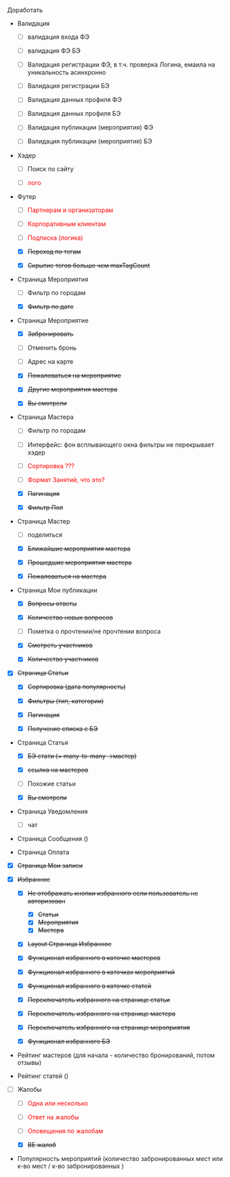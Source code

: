 Доработать

* Валидация
  * [ ] валидация входа ФЭ
  * [ ] валидация ФЭ БЭ
  * [ ] Валидация регистрации ФЭ, в т.ч. проверка Логина, емаила на уникальность асинхронно
  * [ ] Валидация регистрации БЭ
  * [ ] Валидация данных профиля ФЭ
  * [ ] Валидация данных профиля БЭ
  * [ ] Валидация публикации (мероприятия) ФЭ
  * [ ] Валидация публикации (мероприятия) БЭ
 

* Хэдер
  * [ ] Поиск по сайту
  * [ ] <span style="color:red">лого</span>


* Футер
  * [ ] <span style="color:red">Партнерам и организаторам</span>
  * [ ]	<span style="color:red">Корпоративным клиентам</span>
  * [ ]	<span style="color:red">Подписка (логика)</span>
  * [x]	~~Переход по тегам~~
  * [x]	~~Скрытие тегов больше чем maxTagCount~~


* Страница Мероприятия
  * [ ]	Фильтр по городам
  * [x] ~~Фильтр по дате~~


* Страница Мероприятие
  *	[x] ~~Забронировать~~
  * [ ]	Отменить бронь
  * [ ]	Адрес на карте
  * [x]	~~Пожаловаться на мероприятие~~
  * [x]	~~Другие мероприятия мастера~~
  * [x]	~~Вы смотрели~~


* Страница Мастера
  * [ ] Фильтр по городам
  * [ ] Интерфейс: фон всплывающего окна фильтры не перекрывает хэдер
  * [ ] <span style="color:red">Сортировка ???</span>
  * [ ] <span style="color:red">Формат Занятий, что это?</span>
  * [x]	~~Пагинация~~
  * [x] ~~Фильтр Пол~~

    
* Страница Мастер
  * [ ]	поделиться
  * [x]	~~Ближайшие мероприятия мастера~~
  * [x]	~~Прошедшие мероприятия мастера~~
  * [x]	~~Пожаловаться на мастера~~


* Страница Мои публикации
  * [x]	~~Вопросы ответы~~
  * [x]	~~Количество новых вопросов~~
  * [ ]	Пометка о прочтении/не прочтении вопроса
  * [x]	~~Смотреть участников~~
  * [x]	~~Количество участников~~


* [x] ~~Страница Статьи~~
  * [x]	~~Сортировка (дата популярность)~~
  * [x]	~~Фильтры (тип, категории)~~
  * [x]	~~Пагинация~~
  * [x]	~~Получение списка с БЭ~~


* Страница Статья
  * [x]	~~БЭ стати (+ many-to-many ->мастер)~~
  * [X]	~~ссылка на мастеров~~
  * [ ]	Похожие статьи
  * [x]	~~Вы смотрели~~


* Страница Уведомления
  * [ ] чат


* Страница Сообщения ()


* Страница Оплата


* [x] ~~Страница Мои записи~~


* [x] ~~Избранное~~
    * [X]	~~Не отображать кнопки избранного если пользователь не авторизован~~
         * [x]	~~Статьи~~
         * [x]	~~Мероприятия~~
         * [x]	~~Мастера~~
  * [x]	~~Layout Страница Избранное~~
  * [x]	~~Функционал избранного в каточке мастеров~~
  * [x]	~~Функционал избранного в каточках мероприятий~~
  * [x]	~~Функционал избранного в каточке статей~~
  * [x]	~~Переключатель избранного на странице статьи~~
  * [x]	~~Переключатель избранного на странице мастера~~
  * [x]	~~Переключатель избранного на странице мероприятия~~
  * [x]	~~Функционал избранного БЭ~~


* Рейтинг мастеров (для начала - количество бронирований, потом отзывы)


* Рейтинг статей ()


* [ ] Жалобы 
  * [ ]	<span style="color:red">Одна или несколько</span>
  * [ ]	<span style="color:red">Ответ на жалобы</span>
  * [ ]	<span style="color:red">Оповещения по жалобам</span>
  * [x]	~~BE жалоб~~
 

* Популярность мероприятий (количество забронированных мест или к-во мест / к-во забронированных )
